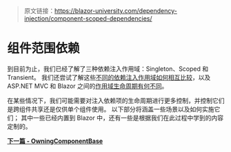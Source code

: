 > 原文链接：https://blazor-university.com/dependency-injection/component-scoped-dependencies/

# 组件范围依赖
到目前为止，我们已经了解了三种依赖注入作用域：Singleton、Scoped 和 Transient。 我们还尝试了解这些[不同的依赖注入作用域如何相互比较](/dependency-injection/dependency-lifetimes-and-scopes/comparing-dependency-scopes/)，以及 ASP.NET MVC 和 Blazor 之间的[作用域生命周期有何不同](/dependency-injection/dependency-lifetimes-and-scopes/scoped-dependencies/)。

在某些情况下，我们可能需要对注入依赖项的生命周期进行更多控制，并控制它们是跨组件共享还是仅供单个组件使用。 以下部分将涵盖一些场景以及如何实施它们； 其中一些已经内置到 Blazor 中，还有一些是根据我们在此过程中学到的内容定制的。


**[下一篇 - OwningComponentBase<T>](/dependency-injection/component-scoped-dependencies/owningcomponentbase-generic/)**